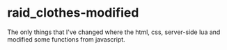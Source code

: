 # raid_clothes-modified
The only things that I've changed where the html, css, server-side lua and modified some functions from javascript.
